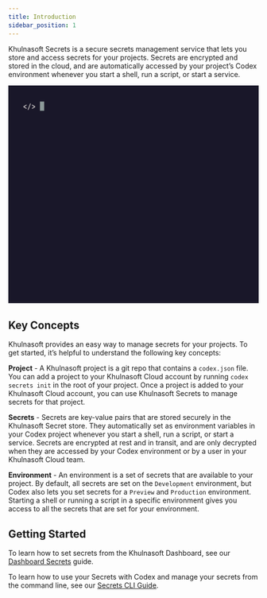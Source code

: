 ```yaml
---
title: Introduction
sidebar_position: 1
---
```


Khulnasoft Secrets is a secure secrets management service that lets you store and access secrets for your projects. Secrets are encrypted and stored in the cloud, and are automatically accessed by your project’s Codex environment whenever you start a shell, run a script, or start a service.

![Using Codex Secrets](../../../static/img/secrets.gif)

## Key Concepts

Khulnasoft provides an easy way to manage secrets for your projects. To get started, it’s helpful to understand the following key concepts:

**Project** - A Khulnasoft project is a git repo that contains a `codex.json` file. You can add a project to your Khulnasoft Cloud account by running `codex secrets init` in the root of your project. Once a project is added to your Khulnasoft Cloud account, you can use Khulnasoft Secrets to manage secrets for that project.

**Secrets** - Secrets are key-value pairs that are stored securely in the Khulnasoft Secret store. They automatically set as environment variables in your Codex project whenever you start a shell, run a script, or start a service. Secrets are encrypted at rest and in transit, and are only decrypted when they are accessed by your Codex environment or by a user in your Khulnasoft Cloud team.

**Environment** - An environment is a set of secrets that are available to your project. By default, all secrets are set on the `Development` environment, but Codex also lets you set secrets for a `Preview` and `Production` environment. Starting a shell or running a script in a specific environment gives you access to all the secrets that are set for your environment.

## Getting Started

To learn how to set secrets from the Khulnasoft Dashboard, see our [Dashboard Secrets](./dashboard_secrets.md) guide.

To learn how to use your Secrets with Codex and manage your secrets from the command line, see our [Secrets CLI Guide](./secrets_cli.md).
